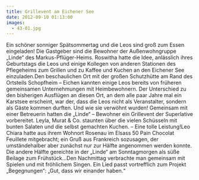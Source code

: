 ```yaml
---
title: Grillevent am Eichener See
date: 2012-09-10 01:13:00
images:
  - 43-01.jpg
---
```


Ein schöner sonniger Spätsommertag und die Leos sind groß zum Essen eingeladen! Die Gastgeber sind die Bewohner der Außenwohngruppe „Linde“ des Markus-Pflüger-Heims. Roswitha hatte die Idee, anlässlich ihres Geburtstags die Leos und einige Kollegen von anderen Stationen des Pflegeheims zum Grillen und zu Kaffee und Kuchen an den Eichener See einzuladen.Den beschaulichen Ort mit der großen Schutzhütte am Rand des Ortsteils Schopfheim – Eichen kannten einige Leos bereits von früheren gemeinsamen Unternehmungen mit Heimbewohnern. Der Unterschied zu den bisherigen Ausflügen an diesen Ort, an dem alle paar Jahre mal ein Karstsee erscheint, war der, dass die Leos nicht als Veranstalter, sondern als Gäste kommen durften. Und wie sie verwöhnt wurden! Gemeinsam mit einer Betreuerin hatten die „Linde“ – Bewohner ein Grillevent der Superlative vorbereitet. Leyla, Murat & Co. staunten über die vielen Schüsseln mit bunten Salaten und die selbst gemachten Kuchen. – Eine tolle Leistung!Leo Chiara hatte aus ihrem Wohnort Rosenau im Elsass 50 Pain Chocolat Feuillete mitgebracht; ein Gruß aus Frankreich sozusagen, der umständehalber aber zunächst nur zur Hälfte angenommen werden konnte. Die andere Hälfte gereichte in der „Linde“ am Sonntagmorgen als süße Beilage zum Frühstück…Den Nachmittag verbrachte man gemeinsam mit Spielen und mit fröhlichem Singen. Ein Lied passt vortrefflich zum Projekt „Begegnungen“: „Gut, dass wir einander haben.“
